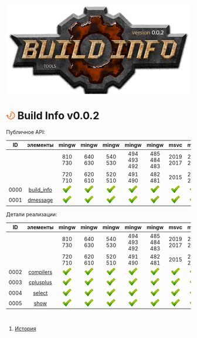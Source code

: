 [![logo](logo.png)](../home.md "for developers") 

[P]: icons/progress.png  "в процессе..."
[S]: icons/success.png   "ошибок не обнаружено"
[F]: icons/failed.png    "была выявлена ошибка"
[D]: icons/danger.png    "дефекты, недоработки, некритичные баги"
[E]: icons/empty.png     "нет данных"
[B]: icons/bug.png       "обнаружен баг"
[N]: icons/na.png        "функциональность не доступна"

<a name="main"></a>
[![P]][M] Build Info v0.0.2 
===========================

Публичное API:  

| **ID** |     элементы     |   mingw    |   mingw    |    mingw   |    mingw    |   mingw     |    msvc    |    msvc    |  
|:------:|:----------------:|:----------:|:----------:|:----------:|:-----------:|:-----------:|:----------:|:----------:|  
|        |                  |   810 730  |  640 630   |   540 530  | 494 493 492 | 485 484 483 | 2019 2017  |  2013 2012 |  
|        |                  |   720 710  |  620 610   |   520 510  |   491 490   |   482 481   |   2015     |  2010 2008 |  
|  0000  | [build_info][00] | [![S]][00] | [![S]][00] | [![S]][00] | [![S]][00]  | [![S]][00]  | [![S]][00] | [![S]][00] |  
|  0001  | [dmessage][01]   | [![S]][01] | [![S]][01] | [![S]][01] | [![S]][01]  | [![S]][01]  | [![S]][01] | [![S]][01] |  

Детали реализации:  

| **ID** |    элементы     |   mingw    |   mingw    |    mingw   |    mingw    |   mingw     |    msvc    |    msvc    |  
|:------:|:---------------:|:----------:|:----------:|:----------:|:-----------:|:-----------:|:----------:|:----------:|  
|        |                 |   810 730  |  640 630   |   540 530  | 494 493 492 | 485 484 483 | 2019 2017  |  2013 2012 |  
|        |                 |   720 710  |  620 610   |   520 510  |   491 490   |   482 481   |   2015     |  2010 2008 |  
|  0002  | [compilers][02] | [![S]][02] | [![S]][02] | [![S]][02] | [![S]][02]  | [![S]][02]  | [![S]][02] | [![S]][02] |  
|  0003  | [cplusplus][03] | [![S]][03] | [![S]][03] | [![S]][03] | [![S]][03]  | [![S]][03]  | [![S]][03] | [![S]][03] |  
|  0004  | [select][04]    | [![S]][04] | [![S]][04] | [![S]][04] | [![S]][04]  | [![S]][04]  | [![S]][04] | [![S]][04] |  
|  0005  | [show][05]      | [![S]][05] | [![S]][05] | [![S]][05] | [![S]][05]  | [![S]][05]  | [![S]][05] | [![S]][05] |  

<br/>

[M]: #main  "определяет технические возможности компилятора"
[MINGW]:  #main  "поддержка компиляторов mingw"
[VS-NEW]: #main  "поддержка новых компиляторов msvc"
[VS-OLD]: #main  "поддержка старых компиляторов msvc"

[00]: code/build_info.md           "головной файл модуля"
[01]: code/dmessage.md             "определяет макрос dMESSAGE"
[02]: code/private/compilers.md    "определяет список поддерживаемых компиляторов"
[03]: code/private/cplusplus.md    "печатает какой стандарт с++ поддерживает компилятор"
[04]: code/private/select.md       "подключает настройки актуального компилятора"
[05]: code/private/show.md         "определяет макрос dVIEW_BUILD"

1) [История](history.md)  


